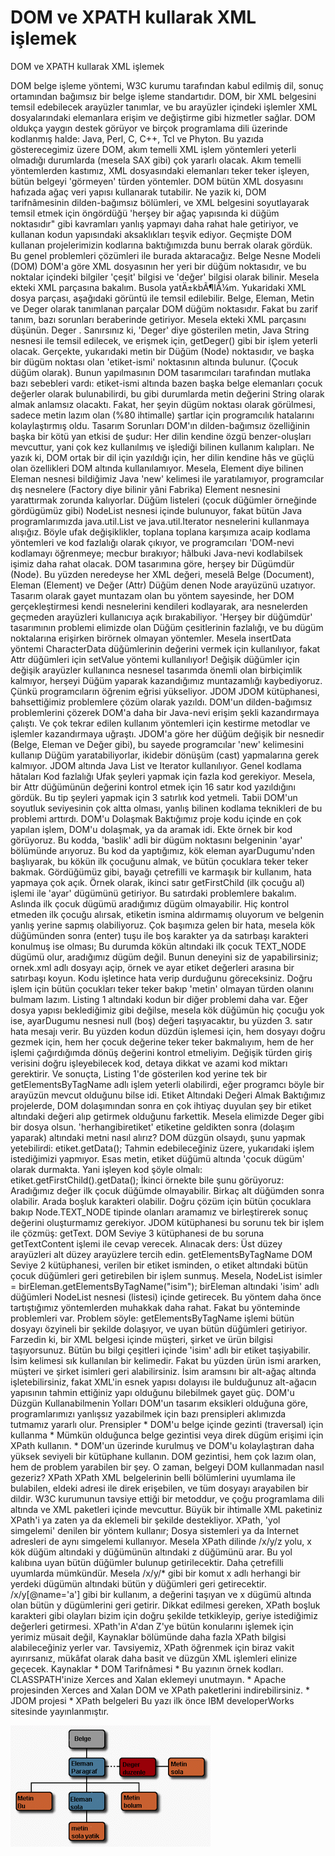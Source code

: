 # DOM ve XPATH kullarak XML işlemek




DOM ve XPATH kullarak XML işlemek



 DOM belge işleme yöntemi, W3C kurumu tarafından kabul edilmiş dil, sonuç ortamından bağımsız bir belge işleme standartıdır. DOM, bir XML belgesini temsil edebilecek arayüzler tanımlar, ve bu arayüzler içindeki işlemler XML dosyalarındaki elemanlara erişim ve değiştirme gibi hizmetler sağlar. DOM oldukça yaygın destek görüyor ve birçok programlama dili üzerinde kodlanmış halde: Java, Perl, C, C++, Tcl ve Phyton.                Bu yazıda gösterecegimiz üzere DOM, akım temelli XML işlem yöntemleri yeterli olmadığı durumlarda (mesela SAX gibi) çok yararlı olacak. Akım temelli yöntemlerden kastımız, XML dosyasındaki elemanları teker teker işleyen, bütün belgeyi 'görmeyen' türden yöntemler. DOM bütün XML dosyasını hafızada ağaç veri yapısı kullanarak tutabilir.              Ne yazik ki, DOM tarifnâmesinin dilden-bağımsız bölümleri, ve XML belgesini soyutlayarak temsil etmek için öngördüğü 'herşey bir ağaç yapısında ki düğüm noktasıdır" gibi kavramları yanlış yapmayı daha rahat hale getiriyor, ve kullanan kodun yapısındaki aksaklıkları teşvik ediyor. Geçmişte DOM kullanan projelerimizin kodlarına baktığımızda bunu berrak olarak gördük. Bu genel problemleri çözümleri ile burada aktaracağız.           Belge Nesne Modeli (DOM)           DOM'a göre XML dosyasının her yeri bir düğüm noktasıdır, ve bu noktalar içindeki bilgiler 'çeşit' bilgisi ve 'değer' bilgisi olarak bilinir. Mesela ekteki XML parçasına bakalım.               <paragraf duzenle="sola">Bu<it>sola yatÄ±k</it>bÃ¶lÃ¼m.</paragraf>              Yukaridaki XML dosya parçası, aşağıdaki görüntü ile temsil edilebilir.                             Belge, Eleman, Metin ve Deger olarak tanımlanan parçalar DOM düğüm noktasıdır.              Fakat bu zarif tanım, bazı sorunları beraberinde getiriyor. Mesela ekteki XML parçasını düşünün.  Deger . Sanırsınız ki,   'Deger' diye gösterilen metin, Java String nesnesi ile temsil edilecek, ve erişmek için, getDeger() gibi bir işlem yeterli olacak. Gerçekte, yukarıdaki metin bir Düğüm (Node) noktasıdır, ve başka bir dügüm noktası olan 'etiket-ismi' noktasının altında bulunur. (Çocuk düğüm olarak). Bunun yapılmasının DOM tasarımcıları tarafından mutlaka bazı sebebleri vardı: etiket-ismi altında bazen başka belge elemanları çocuk değerler olarak bulunabilirdi, bu gibi durumlarda metin değerini String olarak almak anlamsız olacaktı. Fakat, her şeyin dügüm noktası olarak görülmesi, sadece metin lazım olan (%80 ihtimalle) şartlar için programcılık hatalarını kolaylaştırmış oldu.           Tasarım Sorunları           DOM'ın dilden-bağımsız özelliğinin başka bir kötü yan etkisi de şudur: Her dilin kendine özgü benzer-oluşları mevcuttur, yani çok kez kullanılmış ve işlediği bilinen kullanım kalıpları. Ne yazık ki, DOM ortak bir dil için yazıldığı için, her dilin kendine hâs ve güçlü olan özellikleri DOM altında kullanılamıyor. Mesela, Element diye bilinen Eleman nesnesi bildiğimiz Java 'new' kelimesi ile yaratılamıyor, programcılar dış nesnelere (Factory diye bilinir yâni Fabrika) Element nesnesini yarattırmak zorunda kalıyorlar. Düğüm listeleri (çocuk düğümler örneğinde gördügümüz gibi) NodeList nesnesi içinde bulunuyor, fakat bütün Java programlarımızda java.util.List ve java.util.Iterator nesnelerini kullanmaya alışığız. Böyle ufak değişiklikler, toplana toplana karşımıza acaip kodlama yöntemleri ve kod fazlalığı olarak çıkıyor, ve programcıları 'DOM-nevi kodlamayı öğrenmeye; mecbur bırakıyor; hâlbuki Java-nevi kodlabilsek işimiz daha rahat olacak.               DOM tasarımına göre, herşey bir Dügümdür (Node). Bu yüzden neredeyse her XML değeri, meselâ Belge (Document), Eleman (Element) ve Değer (Attr) Düğüm denen Node arayüzünü uzatıyor. Tasarım olarak gayet muntazam olan bu yöntem sayesinde, her DOM gerçekleştirmesi kendi nesnelerini kendileri kodlayarak, ara nesnelerden geçmeden arayüzleri kullanıcıya açık bırakabiliyor.               'Herşey bir düğümdür' tasarımının problemi elimizde olan Düğüm çesitlerinin fazlalığı, ve bu dügüm noktalarına erişirken birörnek olmayan yöntemler. Mesela insertData yöntemi CharacterData düğümlerinin değerini vermek için kullanılıyor, fakat Attr düğümleri için setValue yöntemi kullanılıyor! Değişik düğümler için değişik arayüzler kullanınca nesnesel tasarımda önemli olan birbiçimlik kalmıyor, herşeyi Düğüm yaparak kazandığımız muntazamlığı kaybediyoruz. Çünkü programcıların öğrenim eğrisi yükseliyor.           JDOM          JDOM kütüphanesi, bahsettiğimiz problemlere çözüm olarak yazıldı. DOM'un dilden-bağımsız problemlerini çözerek DOM'a daha bir Java-nevi erişim şekli kazandırmaya çalıştı. Ve çok tekrar edilen kullanım yöntemleri için kestirme metodlar ve işlemler kazandırmaya uğraştı. JDOM'a göre her düğüm değişik bir nesnedir (Belge, Eleman ve Değer gibi), bu sayede programcılar 'new' kelimesini kullanıp Düğüm yaratabiliyorlar, ikidebir dönüşüm (cast) yapmalarına gerek kalmıyor. JDOM altında Java List ve Iterator kullanılıyor.           Genel kodlama hâtaları      Kod fazlalığı          Ufak şeyleri yapmak için fazla kod gerekiyor. Mesela, bir Attr düğümünün değerini kontrol etmek için 16 satır kod yazıldığını gördük. Bu tip şeyleri yapmak için 3 satırlık kod yetmeli. Tabii DOM'un soyutluk seviyesinin çok altta olması, yanlış bilinen kodlama teknikleri de bu problemi arttırdı.           DOM'u Dolaşmak          Baktığımız proje kodu içinde en çok yapılan işlem, DOM'u dolaşmak, ya da aramak idi. Ekte örnek bir kod görüyoruz. Bu kodda, 'baslik' adli bir dügüm noktasını belgeninin 'ayar' bölümünde arıyoruz.                Bu kod da yaptığımız, kök eleman ayarDugumu'nden başlıyarak, bu kökün ilk çocuğunu almak, ve bütün çocuklara teker teker bakmak. Gördüğümüz gibi, bayağı çetrefilli ve karmaşık bir kullanım, hata yapmaya çok açık.                Örnek olarak, ikinci satır getFirstChild (ilk çocuğu al) işlemi ile 'ayar' dügümünü getiriyor. Bu satırdaki problemlere bakalım. Aslında ilk çocuk dügümü aradığımız dügüm olmayabilir. Hiç kontrol etmeden ilk çocuğu alırsak, etiketin ismina aldırmamış oluyorum ve belgenin yanlış yerine sapmış olabiliyoruz. Çok başımıza gelen bir hata, mesela kök düğümünden sonra (enter) tuşu ile boş karakter ya da satırbaşı karakteri konulmuş ise olması; Bu durumda kökün altındaki ilk çocuk TEXT_NODE dügümü olur, aradığımız dügüm değil. Bunun deneyini siz de yapabilirsiniz; ornek.xml adlı dosyayı açip, örnek ve ayar etiket değerleri arasına bir satırbaşı koyun. Kodu işletince hata verip durduğunu göreceksiniz. Doğru işlem için bütün çocukları teker teker bakıp 'metin' olmayan türden olanını bulmam lazım.               Listing 1 altındaki kodun bir diğer problemi daha var. Eğer dosya yapısı beklediğimiz gibi değilse, mesela kök düğümün hiç çocuğu yok ise, ayarDugumu nesnesi null (boş) değeri taşıyacaktır, bu yüzden 3. satır hata mesajı verir. Bu yüzden kodun düzdün işlemesi için, hem dosyayı doğru gezmek için, hem her çocuk değerine teker teker bakmalıyım, hem de her işlemi çağırdığımda dönüş değerini kontrol etmeliyim. Değişik türden giriş verisini doğru işleyebilecek kod, detaya dikkat ve azami kod miktarı gerektirir.               Ve sonuçta, Listing 1'de gösterilen kod yerine tek bir getElementsByTagName adlı işlem yeterli olabilirdi, eğer programcı böyle bir arayüzün mevcut olduğunu bilse idi.           Etiket Altındaki Değeri Almak          Baktığımız projelerde, DOM dolaşımından sonra en çok ihtiyaç duyulan şey bir etiket altındaki değeri alıp getirmek olduğunu farkettik. Mesela elimizde Deger gibi bir dosya  olsun. 'herhangibiretiket' etiketine geldikten sonra (dolaşım yaparak) altındaki metni nasıl alırız?               DOM düzgün olsaydı, şunu yapmak yetebilirdi:  etiket.getData();              Tahmin edebileceğiniz üzere, yukarıdaki işlem istediğimizi yapmıyor. Esas metin, etiket düğümü altında 'çocuk dügüm' olarak durmakta. Yani işleyen kod şöyle olmalı:  etiket.getFirstChild().getData();              İkinci örnekte bile şunu görüyoruz: Aradığımız değer ilk çocuk düğümde olmayabilir. Birkaç alt düğümden sonra olabilir. Arada boşluk karakteri olabilir. Doğru çözüm için bütün çocuklara bakıp Node.TEXT_NODE tipinde olanları aramamız ve birleştirerek sonuç değerini oluşturmamız gerekiyor.              JDOM kütüphanesi bu sorunu tek bir işlem ile çözmüş: getText. DOM Seviye 3 kütüphanesi de bu soruna getTextContent işlemi ile cevap verecek. Alınacak ders: Üst düzey arayüzleri alt düzey arayüzlere tercih edin.           getElementsByTagName          DOM Seviye 2 kütüphanesi, verilen bir etiket isminden, o etiket altındaki bütün çocuk düğümleri geri getirebilen bir işlem sunmuş. Mesela,  NodeList isimler = birEleman.getElementsByTagName("isim");  birEleman altındaki 'isim' adlı düğümleri NodeList nesnesi (listesi) içinde getirecek. Bu yöntem daha önce tartıştığımız yöntemlerden muhakkak daha rahat.              Fakat bu yönteminde problemleri var.               Problem söyle: getElementsByTagName işlemi bütün dosyayı özyineli bir şekilde dolaşıyor, ve uyan bütün düğümleri getiriyor. Farzedin ki, bir XML belgesi içinde müşteri, şirket ve ürün bilgisi taşıyorsunuz. Bütün bu bilgi çeşitleri içinde 'isim' adlı bir etiket taşiyabilir. İsim kelimesi sık kullanılan bir kelimedir. Fakat bu yüzden ürün ismi ararken, müşteri ve şirket isimleri geri alabilirsiniz. İsim aramsını bir alt-ağaç altında işletebilirsiniz, fakat XML'in esnek yapısı dolayısı ile bulduğunuz alt-ağacın yapısının tahmin ettiğiniz yapı olduğunu bilebilmek gayet güç.           DOM'u Düzgün Kullanabilmenin Yolları         DOM'un tasarım eksikleri olduğuna göre, programlarımızı yanlışsız yazabilmek için bazı prensipleri aklımızda tutmamız yararlı olur.            Prensipler             * DOM'u belge içinde gezinti (traversal) için kullanma   * Mümkün olduğunca belge gezintisi veya direk dügüm erişimi için XPath kullanın.   * DOM'un üzerinde kurulmuş ve DOM'u kolaylaştıran daha yüksek seviyeli bir kütüphane kullanın.             DOM gezintisi, hem çok lazım olan, hem de problem yarabilen bir şey. O zaman, belgeyi DOM kullanmadan nasıl gezeriz?          XPath          XPath XML belgelerinin belli bölümlerini uyumlama ile bulabilen, eldeki adresi ile direk erişebilen, ve tüm dosyayı arayabilen bir dildir. W3C kurumunun tavsiye ettiği bir metoddur, ve çoğu programlama dili altında ve XML paketleri içinde mevcuttur. Büyük bir ihtimalle XML paketiniz XPath'i ya zaten ya da eklemeli bir şekilde destekliyor.               XPath, 'yol simgelemi' denilen bir yöntem kullanır; Dosya sistemleri ya da Internet adresleri de aynı simgelemi kullanıyor. Mesela XPath dilinde /x/y/z yolu, x kök düğüm altındaki y düğümünün altındaki z düğümünü arar. Bu yol kalıbına uyan bütün düğümler bulunup getirilecektir.               Daha çetrefilli uyumlarda mümkündür. Mesela /x/y/* gibi bir komut x adlı herhangi bir yerdeki dügümün altındaki bütün y düğümleri geri getirecektir. /x/y[@name='a'] gibi bir kullanım, a değerini taşıyan ve x dügümü altında olan bütün y dügümlerini geri getirir. Dikkat edilmesi gereken, XPath boşluk karakteri gibi olayları bizim için doğru şekilde tetkikleyip, geriye istediğimiz değerleri getirmesi. XPath'in A'dan Z'ye bütün konularını işlemek için yerimiz müsait değil, Kaynaklar bölümünde daha fazla XPath bilgisi alabileceğiniz yerler var. Tavsiyemiz, XPath öğrenmek için biraz vakit ayırırsanız, mükâfat olarak daha basit ve düzgün XML işlemleri elinize geçecek.           Kaynaklar          * DOM Tarifnâmesi   * Bu yazının örnek kodları. CLASSPATH'inize Xerces and Xalan eklemeyi unutmayın.   * Apache projesinden Xerces and Xalan DOM ve XPath paketlerini indirebilirsiniz.   * JDOM projesi   * XPath belgeleri             Bu yazı ilk önce IBM developerWorks sitesinde yayınlanmıştır.




![](dom.gif)
